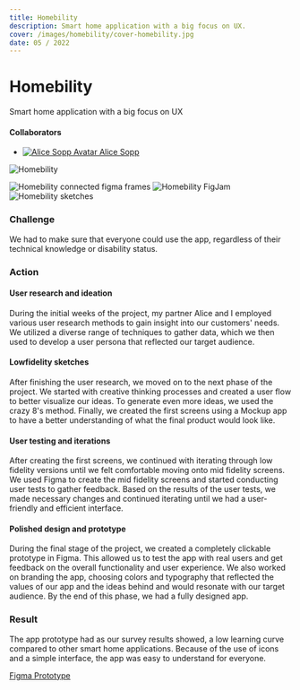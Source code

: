 ```yaml
---
title: Homebility
description: Smart home application with a big focus on UX.
cover: /images/homebility/cover-homebility.jpg
date: 05 / 2022
---
```


<info-grid>
<div>

# Homebility

Smart home application with a big focus on UX

</div>

<collaborators>

#### Collaborators

- [![Alice Sopp Avatar](/images/avatars/alice_sopp.jpg) Alice Sopp](https://www.alicesopp.com/)

</collaborators>
</info-grid>

![Homebility](/images/homebility/cover-homebility.jpg)

<three-full-grid>

![Homebility connected figma frames](/images/homebility/homebility_connected.webp)
![Homebility FigJam](/images/homebility/homebility_figjam.webp)
![Homebility sketches](/images/homebility/homebility_sketches.webp)

</three-full-grid>

<process-grid>

### Challenge

We had to make sure that everyone could use the app, regardless of their technical knowledge or disability status.

<div>

### Action

</div>

<div>

#### User research and ideation

During the initial weeks of the project, my partner Alice and I employed various user research methods to gain insight into our customers' needs. We utilized a diverse range of techniques to gather data, which we then used to develop a user persona that reflected our target audience.

#### Lowfidelity sketches

After finishing the user research, we moved on to the next phase of the project. We started with creative thinking processes and created a user flow to better visualize our ideas. To generate even more ideas, we used the crazy 8's method. Finally, we created the first screens using a Mockup app to have a better understanding of what the final product would look like.

#### User testing and iterations

After creating the first screens, we continued with iterating through low fidelity versions until we felt comfortable moving onto mid fidelity screens. We used Figma to create the mid fidelity screens and started conducting user tests to gather feedback. Based on the results of the user tests, we made necessary changes and continued iterating until we had a user-friendly and efficient interface.

#### Polished design and prototype

During the final stage of the project, we created a completely clickable prototype in Figma. This allowed us to test the app with real users and get feedback on the overall functionality and user experience. We also worked on branding the app, choosing colors and typography that reflected the values of our app and the ideas behind and would resonate with our target audience. By the end of this phase, we had a fully designed app.

</div>

### Result

The app prototype had as our survey results showed, a low learning curve compared to other smart home applications. Because of the use of icons and a simple interface, the app was easy to understand for everyone.

</process-grid>

<project-links>

[Figma Prototype](https://www.figma.com/proto/nNVxSEvwhOYCrpbsEkcdy2/visual_prototyping_project?page-id=304%3A10971&node-id=399%3A18472&viewport=712%2C458%2C0.07&scaling=scale-down&starting-point-node-id=399%3A18472)

</project-links>

